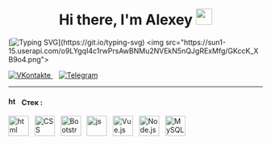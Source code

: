 <h1 align="center">Hi there, I'm Alexey 
<img src="https://github.com/blackcater/blackcater/raw/main/images/Hi.gif" height="32"/></h1>


[![Typing SVG](https://readme-typing-svg.demolab.com?font=Fira+Code&weight=300&size=16&duration=3000&color=2A2A2A&multiline=true&width=350&height=150&lines=%D0%9F%D1%80%D0%B8%D0%B2%D0%B5%D1%82%2C+%D0%BC%D0%B5%D0%BD%D1%8F+%D0%B7%D0%BE%D0%B2%D1%83%D1%82+%D0%90%D0%BB%D0%B5%D0%BA%D1%81%D0%B5%D0%B9%2C;%D1%8F+Frontend+%D1%80%D0%B0%D0%B7%D1%80%D0%B0%D0%B1%D0%BE%D1%82%D1%87%D0%B8%D0%BA.;)](https://git.io/typing-svg)
<img src="https://sun1-15.userapi.com/o9LYgqI4c1rwPrsAwBNMu2NVEkN5nQJgRExMfg/GKccK_XB9o4.png">


<div id="badges" class="social-media">
  <a href="https://vk.com/albannikov" target="_blank">
    <img src="https://img.shields.io/badge/вконтакте-%232E87FB.svg?&style=for-the-badge&logo=vk&logoColor=white" alt="VKontakte" title="VKontakte" />    
  </a>&nbsp;&nbsp;
  <a href="https://t.me/al_bannikov" target="_blank">
    <img src="https://img.shields.io/badge/Telegram-2CA5E0?style=for-the-badge&logo=telegram&logoColor=white" alt="Telegram" title="Telegram" />
  </a>  
</div>


---
#### <img src="https://cdn-icons-png.flaticon.com/512/1835/1835211.png" alt="html" title="html" width="16" height="16"/>&nbsp;&nbsp; Стек :


     
<div class="tools">
 <img src="https://cdn.jsdelivr.net/gh/devicons/devicon/icons/html5/html5-original-wordmark.svg" alt="html" title="html" width="40" height="40"/>&nbsp;&nbsp; 
 <img src="https://cdn.jsdelivr.net/gh/devicons/devicon/icons/css3/css3-original-wordmark.svg" alt="CSS" title="CSS" width="40" height="40"/>&nbsp;&nbsp;
 <img src="https://cdn.jsdelivr.net/gh/devicons/devicon/icons/bootstrap/bootstrap-original.svg" alt="Bootstrap" title="Bootstrap" width="40" height="40" />&nbsp;&nbsp;
 <img src="https://cdn.jsdelivr.net/gh/devicons/devicon/icons/javascript/javascript-original.svg" alt="js" title="js" width="40" height="40" />&nbsp;&nbsp;
 <img src="https://cdn.jsdelivr.net/gh/devicons/devicon/icons/vuejs/vuejs-original-wordmark.svg" alt="Vue.js" title="Vue.js" width="40" height="40" />&nbsp;&nbsp;      <img src="https://cdn.jsdelivr.net/gh/devicons/devicon/icons/nodejs/nodejs-original.svg" alt="Node.js" title="Node.js"  width="40" height="40" />&nbsp;&nbsp;
 <img src="https://cdn.jsdelivr.net/gh/devicons/devicon/icons/mysql/mysql-original-wordmark.svg" alt="MySQL" title="MySQL"  width="40" height="40" />&nbsp;&nbsp;       
</div>

